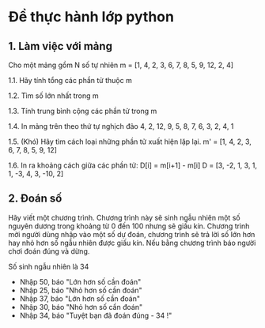 # Đề thực hành lớp python

## 1. Làm việc với mảng
Cho một mảng gồm N số tự nhiên
m = [1, 4, 2, 3, 6, 7, 8, 5, 9, 12, 2, 4]

1.1. Hãy tính tổng các phần tử thuộc m

1.2. Tìm số lớn nhất trong m

1.3. Tính trung bình cộng các phần tử trong m

1.4. In mảng trên theo thứ tự nghịch đảo
4, 2, 12, 9, 5, 8, 7, 6, 3, 2, 4, 1

1.5. (Khó) Hãy tìm cách loại những phần tử xuất hiện lặp lại.
m' = [1, 4, 2, 3, 6, 7, 8, 5, 9, 12]

1.6. In ra khoảng cách giữa các phần tử: D[i] = m[i+1] - m[i]
D = [3, -2, 1, 3, 1, 1, -3, 4, 3, -10, 2]


## 2. Đoán số
Hãy viết một chương trình. Chương trình này sẽ sinh ngẫu nhiên một số nguyên dương trong khoảng từ 0 đến 100 nhưng sẽ giấu kín.  Chương trình mời người dùng nhập vào một số dự đoán, chương trình sẽ trả lời số lớn hơn hay nhỏ hơn số ngẫu nhiên được giấu kín. Nếu bằng chương trình báo người chơi đoán đúng và dừng.

Số sinh ngẫu nhiên là 34
- Nhập 50, báo "Lớn hơn số cần đoán"
- Nhập 25, báo "Nhỏ hơn số cần đoán"
- Nhập 37, báo "Lớn hơn số cần đoán"
- Nhập 30, báo "Nhỏ hơn số cần đoán"
- Nhập 34, báo "Tuyệt bạn đã đoán đúng - 34 !"
